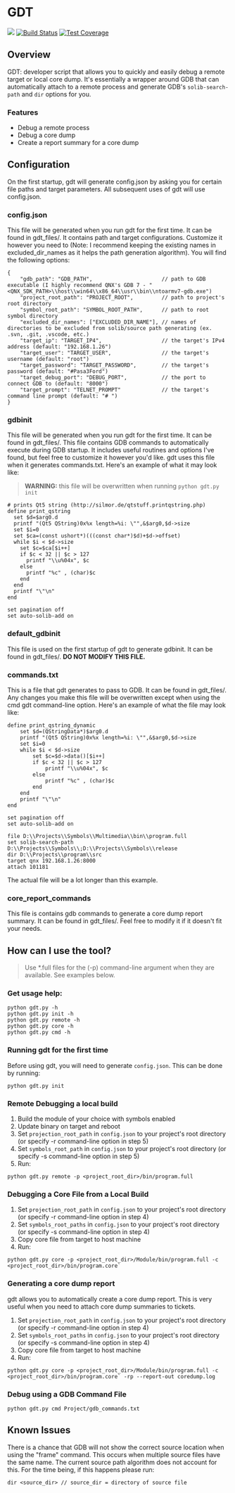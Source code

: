 # GDT

<a href="https://codeclimate.com/github/brandonsoto/gdt/maintainability"><img src="https://api.codeclimate.com/v1/badges/c203adcc92be588cf10d/maintainability" /></a>
[![Build Status](https://travis-ci.org/brandonsoto/gdt.svg?branch=master)](https://travis-ci.org/brandonsoto/gdt)
[![Test Coverage](https://api.codeclimate.com/v1/badges/c203adcc92be588cf10d/test_coverage)](https://codeclimate.com/github/brandonsoto/gdt/test_coverage)

## Overview

GDT: developer script that allows you to quickly and easily debug a remote target or local core dump. It's essentially a wrapper around GDB that can automatically attach to a remote process and generate GDB's `solib-search-path` and `dir` options for you.

### Features
- Debug a remote process
- Debug a core dump
- Create a report summary for a core dump

## Configuration

On the first startup, gdt will generate config.json by asking you for certain file paths and target parameters. All subsequent uses of gdt will use config.json.

### config.json

This file will be generated when you run gdt for the first time. It can be found in gdt_files/. It contains path and target configurations. Customize it however you need to (Note: I recommend keeping the existing names in excluded_dir_names as it helps the path generation algorithm). You will find the following options:

```code
{
    "gdb_path": "GDB_PATH",                      // path to GDB executable (I highly recommend QNX's GDB 7 - "<QNX_SDK_PATH>\\host\\win64\\x86_64\\usr\\bin\\ntoarmv7-gdb.exe")
    "project_root_path": "PROJECT_ROOT",         // path to project's root directory
    "symbol_root_path": "SYMBOL_ROOT_PATH",      // path to root symbol directory
    "excluded_dir_names": ["EXCLUDED_DIR_NAME"], // names of directories to be excluded from solib/source path generating (ex. .svn, .git, .vscode, etc.)
	"target_ip": "TARGET_IP4",                   // the target's IPv4 address (default: "192.168.1.26")
    "target_user": "TARGET_USER",                // the target's username (default: "root")
    "target_password": "TARGET_PASSWORD",        // the target's password (default: "#Pasa3Ford")
    "target_debug_port": "DEBUG_PORT",           // the port to connect GDB to (default: "8000")
    "target_prompt": "TELNET_PROMPT"             // the target's command line prompt (default: "# ")
}
```

### gdbinit

This file will be generated when you run gdt for the first time. It can be found in gdt_files/. This file contains GDB commands to automatically execute during GDB startup. It includes useful routines and options I've found, but feel free to customize it however you'd like. gdt uses this file when it generates commands.txt. Here's an example of what it may look like:

> **WARNING:** this file will be overwritten when running `python gdt.py init`

```code
# prints Qt5 string (http://silmor.de/qtstuff.printqstring.php)
define print_qstring
  set $d=$arg0.d
  printf "(Qt5 QString)0x%x length=%i: \"",&$arg0,$d->size
  set $i=0
  set $ca=(const ushort*)(((const char*)$d)+$d->offset)
  while $i < $d->size
    set $c=$ca[$i++]
    if $c < 32 || $c > 127
      printf "\\u%04x", $c
    else
      printf "%c" , (char)$c
    end
  end
  printf "\"\n"
end

set pagination off
set auto-solib-add on
```


### default_gdbinit

This file is used on the first startup of gdt to generate gdbinit. It can be found in gdt_files/. **DO NOT MODIFY THIS FILE.**

### commands.txt

This is a file that gdt generates to pass to GDB. It can be found in gdt_files/. Any changes you make this file will be overwritten except when using the cmd gdt command-line option. Here's an example of what the file may look like:

```code
define print_qstring_dynamic
    set $d=(QStringData*)$arg0.d
    printf "(Qt5 QString)0x%x length=%i: \"",&$arg0,$d->size
    set $i=0
    while $i < $d->size
        set $c=$d->data()[$i++]
        if $c < 32 || $c > 127
            printf "\\u%04x", $c
        else
            printf "%c" , (char)$c
        end
    end
    printf "\"\n"
end

set pagination off
set auto-solib-add on

file D:\\Projects\\Symbols\\Multimedia\\bin\\program.full
set solib-search-path D:\\Projects\\Symbols\\;D:\\Projects\\Symbols\\release
dir D:\\Projects\\program\\src
target qnx 192.168.1.26:8000
attach 101181
```

The actual file will be a lot longer than this example.

### core_report_commands

This file is contains gdb commands to generate a core dump report summary. It can be found in gdt_files/. Feel free to modify it if it doesn't fit your needs.

## How can I use the tool?

> Use *.full files for the (-p) command-line argument when they are available. See examples below.

### Get usage help:

```code
python gdt.py -h
python gdt.py init -h
python gdt.py remote -h
python gdt.py core -h
python gdt.py cmd -h
```

### Running gdt for the first time
Before using gdt, you will need to generate `config.json`. This can be done by running:
```code
python gdt.py init
```

### Remote Debugging a local build

1. Build the module of your choice with symbols enabled
2. Update binary on target and reboot
3. Set `projection_root_path` in `config.json` to your project's root directory (or specify -r command-line option in step 5)
4. Set `symbols_root_path` in `config.json` to your project's root directory (or specify -s command-line option in step 5)
5. Run:
```code
python gdt.py remote -p <project_root_dir>/bin/program.full
```


### Debugging a Core File from a Local Build
1. Set `projection_root_path` in `config.json` to your project's root directory (or specify -r command-line option in step 4)
2. Set `symbols_root_paths` in `config.json` to your project's root directory (or specify -s command-line option in step 4)
3. Copy core file from target to host machine
4. Run:
```code
python gdt.py core -p <project_root_dir>/Module/bin/program.full -c <project_root_dir>/bin/program.core`
```

### Generating a core dump report
gdt allows you to automatically create a core dump report. This is very useful when you need to attach core dump summaries to tickets.

1. Set `projection_root_path` in `config.json` to your project's root directory (or specify -r command-line option in step 4)
2. Set `symbols_root_paths` in `config.json` to your project's root directory (or specify -s command-line option in step 4)
3. Copy core file from target to host machine
4. Run:
```code
python gdt.py core -p <project_root_dir>/Module/bin/program.full -c <project_root_dir>/bin/program.core` -rp --report-out coredump.log
```


### Debug using a GDB Command File
```code
python gdt.py cmd Project/gdb_commands.txt
```

## Known Issues
There is a chance that GDB will not show the correct source location when using the "frame" command. This occurs when multiple source files have the same name. The current source path algorithm does not account for this. For the time being, if this happens please run:
```code
dir <source_dir> // source_dir = directory of source file
```
